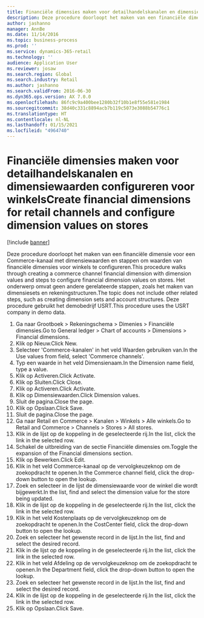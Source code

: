 ```yaml
---
title: Financiële dimensies maken voor detailhandelskanalen en dimensiewaarden configureren voor winkels
description: Deze procedure doorloopt het maken van een financiële dimensie voor een Commerce-kanaal met dimensiewaarden en stappen om waarden van financiële dimensies voor winkels te configureren.
author: jashanno
manager: AnnBe
ms.date: 11/14/2016
ms.topic: business-process
ms.prod: ''
ms.service: dynamics-365-retail
ms.technology: ''
audience: Application User
ms.reviewer: josaw
ms.search.region: Global
ms.search.industry: Retail
ms.author: jashanno
ms.search.validFrom: 2016-06-30
ms.dyn365.ops.version: AX 7.0.0
ms.openlocfilehash: 86fc9c9a400bee1280b32f10b1e8f55e581e1984
ms.sourcegitcommit: 38d40c331c8894acb7b119c5073e3088b54776c1
ms.translationtype: HT
ms.contentlocale: nl-NL
ms.lasthandoff: 01/15/2021
ms.locfileid: "4964740"
---
```

# <a name="create-financial-dimensions-for-retail-channels-and-configure-dimension-values-on-stores"></a><span data-ttu-id="740ce-103">Financiële dimensies maken voor detailhandelskanalen en dimensiewaarden configureren voor winkels</span><span class="sxs-lookup"><span data-stu-id="740ce-103">Create financial dimensions for retail channels and configure dimension values on stores</span></span>

[!include [banner](../includes/banner.md)]

<span data-ttu-id="740ce-104">Deze procedure doorloopt het maken van een financiële dimensie voor een Commerce-kanaal met dimensiewaarden en stappen om waarden van financiële dimensies voor winkels te configureren.</span><span class="sxs-lookup"><span data-stu-id="740ce-104">This procedure walks through creating a commerce channel financial dimension with dimension values and steps to configure financial dimension values on stores.</span></span> <span data-ttu-id="740ce-105">Het onderwerp omvat geen andere gerelateerde stappen, zoals het maken van dimensiesets en rekeningstructuren.</span><span class="sxs-lookup"><span data-stu-id="740ce-105">The topic does not include other related steps, such as creating dimension sets and account structures.</span></span> <span data-ttu-id="740ce-106">Deze procedure gebruikt het demobedrijf USRT.</span><span class="sxs-lookup"><span data-stu-id="740ce-106">This procedure uses the USRT company in demo data.</span></span>

1. <span data-ttu-id="740ce-107">Ga naar Grootboek > Rekeningschema > Dimenies > Financiële dimensies.</span><span class="sxs-lookup"><span data-stu-id="740ce-107">Go to General ledger > Chart of accounts > Dimensions > Financial dimensions.</span></span>
2. <span data-ttu-id="740ce-108">Klik op Nieuw.</span><span class="sxs-lookup"><span data-stu-id="740ce-108">Click New.</span></span>
3. <span data-ttu-id="740ce-109">Selecteer 'Commerce-kanalen' in het veld Waarden gebruiken van.</span><span class="sxs-lookup"><span data-stu-id="740ce-109">In the Use values from field, select 'Commerce channels'.</span></span>
4. <span data-ttu-id="740ce-110">Typ een waarde in het veld Dimensienaam.</span><span class="sxs-lookup"><span data-stu-id="740ce-110">In the Dimension name field, type a value.</span></span>
5. <span data-ttu-id="740ce-111">Klik op Activeren.</span><span class="sxs-lookup"><span data-stu-id="740ce-111">Click Activate.</span></span>
6. <span data-ttu-id="740ce-112">Klik op Sluiten.</span><span class="sxs-lookup"><span data-stu-id="740ce-112">Click Close.</span></span>
7. <span data-ttu-id="740ce-113">Klik op Activeren.</span><span class="sxs-lookup"><span data-stu-id="740ce-113">Click Activate.</span></span>
8. <span data-ttu-id="740ce-114">Klik op Dimensiewaarden.</span><span class="sxs-lookup"><span data-stu-id="740ce-114">Click Dimension values.</span></span>
9. <span data-ttu-id="740ce-115">Sluit de pagina.</span><span class="sxs-lookup"><span data-stu-id="740ce-115">Close the page.</span></span>
10. <span data-ttu-id="740ce-116">Klik op Opslaan.</span><span class="sxs-lookup"><span data-stu-id="740ce-116">Click Save.</span></span>
11. <span data-ttu-id="740ce-117">Sluit de pagina.</span><span class="sxs-lookup"><span data-stu-id="740ce-117">Close the page.</span></span>
12. <span data-ttu-id="740ce-118">Ga naar Retail en Commerce > Kanalen > Winkels > Alle winkels.</span><span class="sxs-lookup"><span data-stu-id="740ce-118">Go to Retail and Commerce > Channels > Stores > All stores.</span></span>
13. <span data-ttu-id="740ce-119">Klik in de lijst op de koppeling in de geselecteerde rij.</span><span class="sxs-lookup"><span data-stu-id="740ce-119">In the list, click the link in the selected row.</span></span>
14. <span data-ttu-id="740ce-120">Schakel de uitbreiding van de sectie Financiële dimensies om.</span><span class="sxs-lookup"><span data-stu-id="740ce-120">Toggle the expansion of the Financial dimensions section.</span></span>
15. <span data-ttu-id="740ce-121">Klik op Bewerken.</span><span class="sxs-lookup"><span data-stu-id="740ce-121">Click Edit.</span></span>
16. <span data-ttu-id="740ce-122">Klik in het veld Commerce-kanaal op de vervolgkeuzeknop om de zoekopdracht te openen.</span><span class="sxs-lookup"><span data-stu-id="740ce-122">In the Commerce channel field, click the drop-down button to open the lookup.</span></span>
17. <span data-ttu-id="740ce-123">Zoek en selecteer in de lijst de dimensiewaarde voor de winkel die wordt bijgewerkt.</span><span class="sxs-lookup"><span data-stu-id="740ce-123">In the list, find and select the dimension value for the store being updated.</span></span>
18. <span data-ttu-id="740ce-124">Klik in de lijst op de koppeling in de geselecteerde rij.</span><span class="sxs-lookup"><span data-stu-id="740ce-124">In the list, click the link in the selected row.</span></span>
19. <span data-ttu-id="740ce-125">Klik in het veld Kostenplaats op de vervolgkeuzeknop om de zoekopdracht te openen.</span><span class="sxs-lookup"><span data-stu-id="740ce-125">In the CostCenter field, click the drop-down button to open the lookup.</span></span>
20. <span data-ttu-id="740ce-126">Zoek en selecteer het gewenste record in de lijst.</span><span class="sxs-lookup"><span data-stu-id="740ce-126">In the list, find and select the desired record.</span></span>
21. <span data-ttu-id="740ce-127">Klik in de lijst op de koppeling in de geselecteerde rij.</span><span class="sxs-lookup"><span data-stu-id="740ce-127">In the list, click the link in the selected row.</span></span>
22. <span data-ttu-id="740ce-128">Klik in het veld Afdeling op de vervolgkeuzeknop om de zoekopdracht te openen.</span><span class="sxs-lookup"><span data-stu-id="740ce-128">In the Department field, click the drop-down button to open the lookup.</span></span>
23. <span data-ttu-id="740ce-129">Zoek en selecteer het gewenste record in de lijst.</span><span class="sxs-lookup"><span data-stu-id="740ce-129">In the list, find and select the desired record.</span></span>
24. <span data-ttu-id="740ce-130">Klik in de lijst op de koppeling in de geselecteerde rij.</span><span class="sxs-lookup"><span data-stu-id="740ce-130">In the list, click the link in the selected row.</span></span>
25. <span data-ttu-id="740ce-131">Klik op Opslaan.</span><span class="sxs-lookup"><span data-stu-id="740ce-131">Click Save.</span></span>

